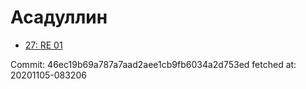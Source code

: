 # Асадуллин
- [27: RE 01](27.md)

Commit: 46ec19b69a787a7aad2aee1cb9fb6034a2d753ed
 fetched at: 20201105-083206
